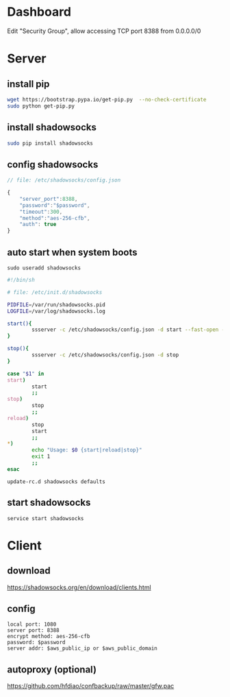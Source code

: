 # Dashboard

Edit "Security Group", allow accessing TCP port 8388 from 0.0.0.0/0

# Server
## install pip
```sh
wget https://bootstrap.pypa.io/get-pip.py  --no-check-certificate
sudo python get-pip.py
```

## install shadowsocks
```sh
sudo pip install shadowsocks
```

## config shadowsocks

```js
// file: /etc/shadowsocks/config.json

{
    "server_port":8388,
    "password":"$password",
    "timeout":300,
    "method":"aes-256-cfb",
    "auth": true
}
```

## auto start when system boots

```
sudo useradd shadowsocks
```

```sh
#!/bin/sh

# file: /etc/init.d/shadowsocks

PIDFILE=/var/run/shadowsocks.pid
LOGFILE=/var/log/shadowsocks.log

start(){
        ssserver -c /etc/shadowsocks/config.json -d start --fast-open --workers 3 --pid-file $PIDFILE --log-file $LOGFILE --user shadowsocks
}

stop(){
        ssserver -c /etc/shadowsocks/config.json -d stop
}

case "$1" in
start)
        start
        ;;
stop)
        stop
        ;;
reload)
        stop
        start
        ;;
*)
        echo "Usage: $0 {start|reload|stop}"
        exit 1
        ;;
esac
```

```
update-rc.d shadowsocks defaults
```

## start shadowsocks

```
service start shadowsocks
```

# Client
## download

https://shadowsocks.org/en/download/clients.html

## config

```
local port: 1080  
server port: 8388  
encrypt method: aes-256-cfb  
password: $password  
server addr: $aws_public_ip or $aws_public_domain
```

## autoproxy (optional)

https://github.com/hfdiao/confbackup/raw/master/gfw.pac
